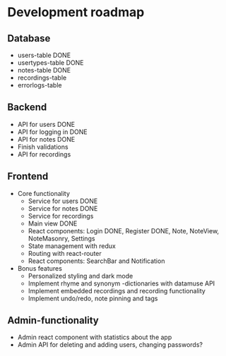 # Development roadmap

## Database
- users-table DONE
- usertypes-table DONE
- notes-table DONE
- recordings-table
- errorlogs-table

## Backend
- API for users DONE
- API for logging in DONE
- API for notes DONE
- Finish validations
- API for recordings

## Frontend
- Core functionality
    - Service for users DONE
    - Service for notes DONE
    - Service for recordings
    - Main view DONE
    - React components: Login DONE, Register DONE, Note, NoteView, NoteMasonry, Settings 
    - State management with redux
    - Routing with react-router
    - React components: SearchBar and Notification
- Bonus features
    - Personalized styling and dark mode
    - Implement rhyme and synonym -dictionaries with datamuse API
    - Implement embedded recordings and recording functionality
    - Implement undo/redo, note pinning and tags 
    
## Admin-functionality
- Admin react component with statistics about the app
- Admin API for deleting and adding users, changing passwords?